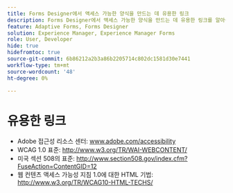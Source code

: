 ```yaml
---
title: Forms Designer에서 액세스 가능한 양식을 만드는 데 유용한 링크
description: Forms Designer에서 액세스 가능한 양식을 만드는 데 유용한 링크를 알아봅니다.
feature: Adaptive Forms, Forms Designer
solution: Experience Manager, Experience Manager Forms
role: User, Developer
hide: true
hidefromtoc: true
source-git-commit: 6b86212a2b3a86b2205714c802dc1581d30e7441
workflow-type: tm+mt
source-wordcount: '48'
ht-degree: 0%

---
```



# 유용한 링크

* Adobe 접근성 리소스 센터: www.adobe.com/accessibility
* WCAG 1.0 표준: http://www.w3.org/TR/WAI-WEBCONTENT/
* 미국 섹션 508의 표준: http://www.section508.gov/index.cfm?FuseAction=ContentGID=12
* 웹 컨텐츠 액세스 가능성 지침 1.0에 대한 HTML 기법: http://www.w3.org/TR/WCAG10-HTML-TECHS/
